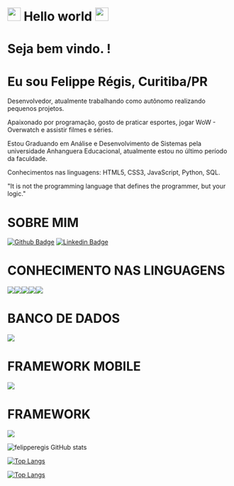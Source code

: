 # <img src=https://github.com/TheDudeThatCode/TheDudeThatCode/blob/master/Assets/Hi.gif width="30">  Hello world  <img src=https://github.com/TheDudeThatCode/TheDudeThatCode/blob/master/Assets/Earth.gif width="30">


# Seja bem vindo. !

# Eu sou Felippe Régis, Curitiba/PR

 Desenvolvedor, atualmente trabalhando como autônomo realizando pequenos projetos.

Apaixonado por programação, gosto de praticar esportes, jogar WoW - Overwatch e assistir filmes e séries.

Estou Graduando em Análise e Desenvolvimento de Sistemas pela universidade Anhanguera Educacional, atualmente estou no último período da faculdade.

Conhecimentos nas linguagens: HTML5, CSS3, JavaScript, Python, SQL.


"It is not the programming language that defines the programmer, but your logic."



# SOBRE MIM

[![Github Badge](https://img.shields.io/badge/-Github-000?style=flat-square&logo=Github&logoColor=white&link=LINK_GIT)](https://github.com/felipperegis)
[![Linkedin Badge](https://img.shields.io/badge/-LinkedIn-blue?style=flat-square&logo=Linkedin&logoColor=white&link=LINK_LINKEDIN)](https://www.linkedin.com/in/felipperegis/)

# CONHECIMENTO NAS LINGUAGENS
<img src="https://img.shields.io/badge/Python-FFD43B?style=for-the-badge&logo=python&logoColor=darkgreen"><img src="https://img.shields.io/badge/JavaScript-F7DF1E?style=for-the-badge&logo=javascript&logoColor=black"><img src="https://img.shields.io/badge/HTML5-E34F26?style=for-the-badge&logo=html5&logoColor=white"><img src=" https://img.shields.io/badge/CSS3-1572B6?style=for-the-badge&logo=css3&logoColor=white"><img src="https://img.shields.io/badge/CSS3-1572B6?style=for-the-badge&logo=css3&logoColor=white">
# BANCO DE DADOS
<img src="https://img.shields.io/badge/MySQL-00000F?style=for-the-badge&logo=mysql&logoColor=white">

# FRAMEWORK MOBILE
<img src="https://img.shields.io/badge/React_Native-20232A?style=for-the-badge&logo=react&logoColor=61DAFB">

# FRAMEWORK
<img src="https://img.shields.io/badge/Git-F05032?style=for-the-badge&logo=git&logoColor=white">

![felipperegis GitHub stats](https://github-readme-stats.vercel.app/api?username=felipperegis&show_icons=true&theme=radical)



[![Top Langs](https://github-readme-stats.vercel.app/api/top-langs/?username=felipperegis&layout=compact)](https://github.com/felipperegis/github-readme-stats)

[![Top Langs](https://github-readme-stats.vercel.app/api/top-langs/?username=felipperegis)](https://github.com/felipperegis/github-readme-stats)













